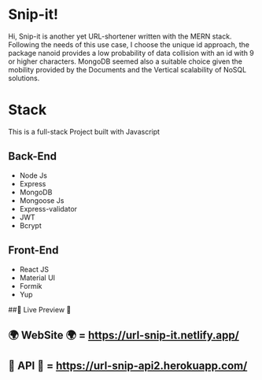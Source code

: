 ﻿# Snip-it!

Hi, Snip-it is another yet URL-shortener written with the MERN stack.
Following the needs of this use case, I choose the unique id approach, the package nanoid provides a low probability of data collision with an id with  9 or higher characters.
MongoDB seemed also a suitable choice given the mobility provided by the Documents and the Vertical scalability of NoSQL solutions.



# Stack
 
 This is a full-stack Project built with Javascript 
 
## Back-End

 - Node Js
 - Express
 - MongoDB
 - Mongoose Js
 - Express-validator
 - JWT
 - Bcrypt

## Front-End

 - React JS
 - Material UI
 - Formik
 - Yup
 
 ##🔌 Live Preview 🔌
   ## 🌍 WebSite 🌍 = https://url-snip-it.netlify.app/
   ## 💾 API 💾 = https://url-snip-api2.herokuapp.com/
 



